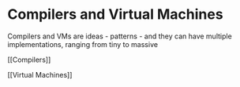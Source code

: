 # Compilers and Virtual Machines

Compilers and VMs are ideas - patterns - and they can have multiple implementations, ranging from tiny to massive

[[Compilers]]

[[Virtual Machines]]
